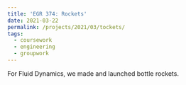 ```yaml
---
title: 'EGR 374: Rockets'
date: 2021-03-22
permalink: /projects/2021/03/tockets/
tags:
  - coursework
  - engineering
  - groupwork
---
```


For Fluid Dynamics, we made and launched bottle rockets.

